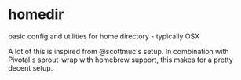 # homedir
basic config and utilities for home directory - typically OSX

A lot of this is inspired from @scottmuc's setup. In combination with Pivotal's sprout-wrap with homebrew support, this makes for a pretty decent setup.
